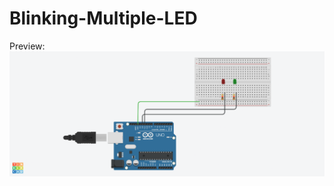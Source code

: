 # Blinking-Multiple-LED

Preview:
![Image](https://github.com/AniketP04/Blinking-Multiple-LED/blob/main/multiple_led.png)
